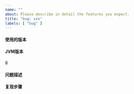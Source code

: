 ```yaml
---
name: ""
about: Please describe in detail the features you expect.
title: "bug: xxx"
labels: [ "bug" ]
---
```

#### 使用的版本

#### JVM版本
8

#### 问题描述

#### 复现步骤